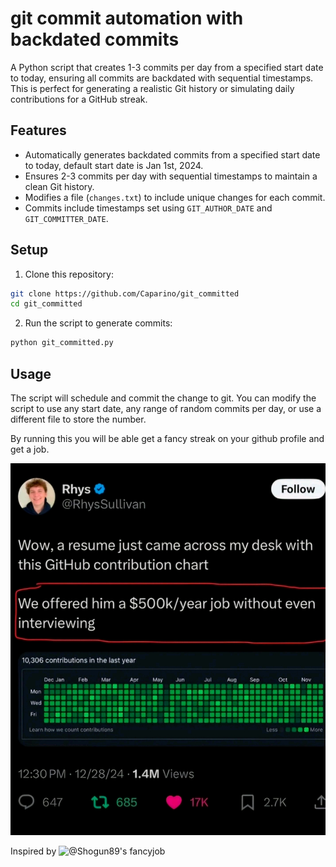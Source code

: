 # git commit automation with backdated commits

A Python script that creates 1-3 commits per day from a specified start date to today, ensuring all commits are backdated with sequential timestamps. This is perfect for generating a realistic Git history or simulating daily contributions for a GitHub streak.

## Features

- Automatically generates backdated commits from a specified start date to today, default start date is Jan 1st, 2024.
- Ensures 2-3 commits per day with sequential timestamps to maintain a clean Git history.
- Modifies a file (`changes.txt`) to include unique changes for each commit.
- Commits include timestamps set using `GIT_AUTHOR_DATE` and `GIT_COMMITTER_DATE`.

## Setup

1. Clone this repository:

```bash
git clone https://github.com/Caparino/git_committed
cd git_committed
```

2. Run the script to generate commits:

```bash
python git_committed.py
```

## Usage

The script will schedule and commit the change to git. You can modify the script to use any start date, any range of random commits per day, or use a different file to store the number.

By running this you will be able get a fancy streak on your github profile and get a job.

![How to get a job](get_a_job.jpg)

Inspired by ![@Shogun89's fancyjob](https://github.com/Shogun89/fancy_job)
